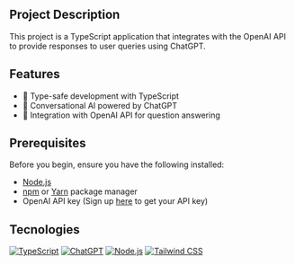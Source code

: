 ## Project Description

This project is a TypeScript application that integrates with the OpenAI API to provide responses to user queries using ChatGPT.

## Features

- :rocket: Type-safe development with TypeScript
- :robot: Conversational AI powered by ChatGPT
- :key: Integration with OpenAI API for question answering

## Prerequisites

Before you begin, ensure you have the following installed:

- [Node.js](https://nodejs.org/)
- [npm](https://www.npmjs.com/) or [Yarn](https://yarnpkg.com/) package manager
- OpenAI API key (Sign up [here](https://beta.openai.com/signup/) to get your API key)

## Tecnologies
[![TypeScript](https://img.shields.io/badge/TypeScript-007ACC?style=flat-square&logo=typescript&logoColor=white)](https://www.typescriptlang.org/)
[![ChatGPT](https://img.shields.io/badge/ChatGPT-316192?style=flat-square&logo=openai&logoColor=white)](https://beta.openai.com/signup/)
[![Node.js](https://img.shields.io/badge/Node.js-339933?style=flat-square&logo=node.js&logoColor=white)](https://nodejs.org/)
[![Tailwind CSS](https://img.shields.io/badge/Tailwind%20CSS-38B2AC?style=flat-square&logo=tailwind-css&logoColor=white)](https://tailwindcss.com/)

